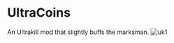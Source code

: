 # UltraCoins
An Ultrakill mod that slightly buffs the marksman.
![uk1](https://github.com/GBRodrickTed/UltraCoins/assets/115361910/ba466e8f-0d45-459d-b352-236cbf41c4ba)
